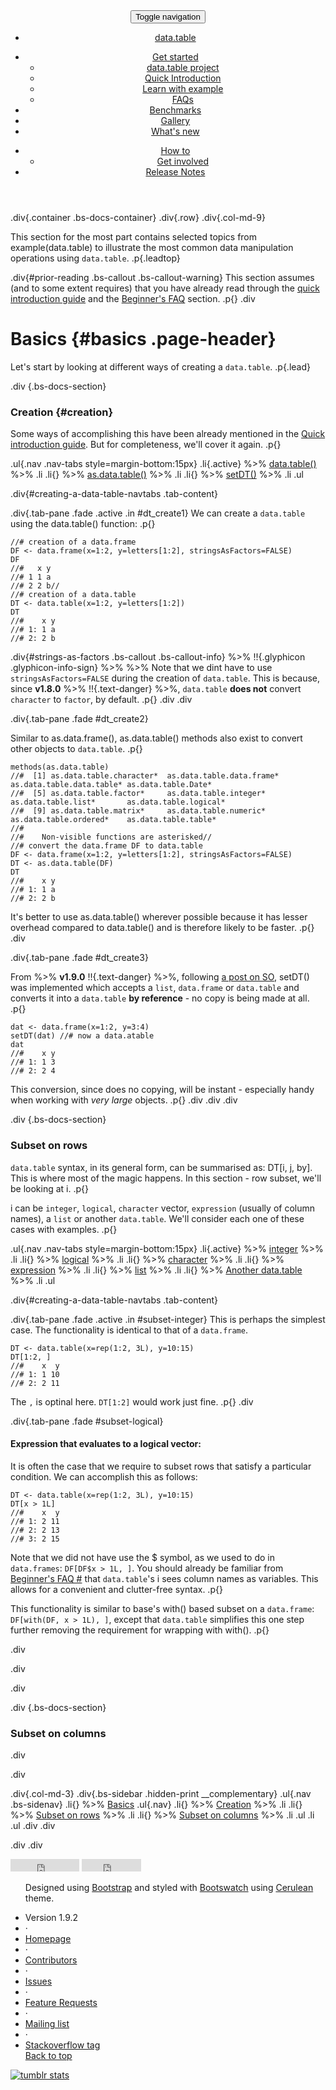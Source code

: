 <!-- <body> -->
<!-- Master nav - DO NOT TOUCH-->
<header>
<div class="navbar-default">
<button class="navbar-toggle" type="button" data-toggle="collapse" data-target="#navbar-main">
<span class="sr-only">Toggle navigation</span>
<span class="icon-bar"></span>
<span class="icon-bar"></span>
<span class="icon-bar"></span>
</button>
<nav class="collapse navbar-collapse bs-navbar-collapse" role="navigation">
<ul class="nav navbar-nav">
<li><a href="../"><span class="glyphicon glyphicon-home"></span> data.table</a>
</li>
</ul>
<ul class="nav navbar-nav navbar-left">
<li class="dropdown">
<a class="dropdown-toggle" data-toggle="dropdown" href="#" id="docs"><span class="glyphicon glyphicon-pencil"></span> Get started <span class="caret"></span></a>
<ul class="dropdown-menu" aria-labelledby="docs">
<li><a href="../about/">data.table project</a></li>
<li><a href="../intro/">Quick Introduction</a></li>
<li><a href="./">Learn with example</a></li>
<li><a href="../faq/">FAQs</a></li>
</ul>
</li>
<li><a href="../benchmarks/"><span class="glyphicon glyphicon-wrench"></span> Benchmarks</a></li>
<li><a href="../gallery/"><span class="glyphicon glyphicon-book"></span> Gallery</a></li>
<li><a href="../new/"><span class="glyphicon glyphicon-cog"></span> What's new</a></li>
</ul>
<ul class="nav navbar-nav navbar-right">
<li class="dropdown">
<a class="dropdown-toggle" data-toggle="dropdown" href="#" id="docs"><span class="glyphicon glyphicon-question-sign"></span> How to<span class="caret"></span></a>
<ul class="dropdown-menu" aria-labelledby="docs">
<li><a href="../get-involved/">Get involved</a></li>
</ul>
</li>
<li><a href="../notes/">Release Notes</a></li>
</ul>
</nav>
</div>
</header>

<!-- learn-by-example/index.html -->
<!-- ACTUAL CONTENT STARTS HERE -->
.div{.container .bs-docs-container}
.div{.row}
.div{.col-md-9}

This section for the most part contains selected topics from <code4>example(data.table)</code4> to illustrate the most common data manipulation operations using `data.table`. .p{.leadtop}

.div{#prior-reading .bs-callout .bs-callout-warning}
This section assumes (and to some extent requires) that you have already read through the [quick introduction guide]() and the [Beginner's FAQ]() section. .p{}
.div


# Basics {#basics .page-header}

Let's start by looking at different ways of creating a `data.table`. .p{.lead}

.div {.bs-docs-section}

### Creation {#creation}

Some ways of accomplishing this have been already mentioned in the [Quick introduction guide](). But for completeness, we'll cover it again. .p{}

.ul{.nav .nav-tabs style=margin-bottom:15px}
.li{.active} %>% <a href="#dt_create1" data-toggle="tab"><code2>data.table()</code2></a> %>% .li
.li{} %>% <a href="#dt_create2" data-toggle="tab"><code2>as.data.table()</code2></a> %>% .li
.li{} %>% <a href="#dt_create3" data-toggle="tab"><code2>setDT()</code2></a> %>% .li
.ul

.div{#creating-a-data-table-navtabs .tab-content}

.div{.tab-pane .fade .active .in #dt_create1}
We can create a `data.table` using the <code4>data.table()</code4> function: .p{}

```{.r}
//# creation of a data.frame
DF <- data.frame(x=1:2, y=letters[1:2], stringsAsFactors=FALSE)
DF
//#   x y
//# 1 1 a
//# 2 2 b//
//# creation of a data.table
DT <- data.table(x=1:2, y=letters[1:2])
DT
//#    x y
//# 1: 1 a
//# 2: 2 b
```

.div{#strings-as-factors .bs-callout .bs-callout-info}
<span class="text-info"> %>% !!{.glyphicon .glyphicon-info-sign} %>% </span> %>% Note that we dint have to use `stringsAsFactors=FALSE` during the creation of `data.table`. This is because, since **v1.8.0** %>% !!{.text-danger} %>%, `data.table` **does not** convert `character` to `factor`, by default. .p{}
.div
.div

.div{.tab-pane .fade #dt_create2}

Similar to <code4>as.data.frame()</code4>, <code4>as.data.table()</code4> methods also exist to convert other objects to `data.table`. .p{}

```{.r}
methods(as.data.table)
//#  [1] as.data.table.character*  as.data.table.data.frame* as.data.table.data.table* as.data.table.Date*      
//#  [5] as.data.table.factor*     as.data.table.integer*    as.data.table.list*       as.data.table.logical*   
//#  [9] as.data.table.matrix*     as.data.table.numeric*    as.data.table.ordered*    as.data.table.table*     
//#
//#    Non-visible functions are asterisked//
//# convert the data.frame DF to data.table
DF <- data.frame(x=1:2, y=letters[1:2], stringsAsFactors=FALSE)
DT <- as.data.table(DF)
DT
//#    x y
//# 1: 1 a
//# 2: 2 b
```
It's better to use <code4>as.data.table()</code4> wherever possible because it has lesser overhead compared to <code4>data.table()</code4> and is therefore likely to be faster. .p{}
.div

.div{.tab-pane .fade #dt_create3}

From %>% **v1.9.0** !!{.text-danger} %>%, following [a post on SO](http://stackoverflow.com/questions/20345022/convert-a-data-frame-to-a-data-table-without-copy), <code4>setDT()</code4> was implemented which accepts a `list`, `data.frame`  or `data.table` and converts it into a `data.table` **by reference** - no copy is being made at all. .p{}

```{.r}
dat <- data.frame(x=1:2, y=3:4)
setDT(dat) //# now a data.atable
dat
//#    x y
//# 1: 1 3
//# 2: 2 4
```
This conversion, since does no copying, will be instant - especially handy when working with *very large* objects. .p{}
.div
.div
.div

.div {.bs-docs-section}

<!-- something about the previous section removes the id info in pandoc.. maybe a bug? -->
<h3 id="subset-rows">Subset on rows</h3> 

`data.table` syntax, in its general form, can be summarised as: <code4>DT[i, j, by]</code4>. This is where most of the magic happens. In this section - row subset, we'll be looking at <code4>i</code4>. .p{}

<code4>i</code4> can be `integer`, `logical`, `character` vector, `expression` (usually of column names), a `list` or another `data.table`. We'll consider each one of these cases with examples. .p{}

.ul{.nav .nav-tabs style=margin-bottom:15px}
.li{.active} %>% <a href="#subset-integer" data-toggle="tab">integer</a> %>% .li
.li{} %>% <a href="#subset-logical" data-toggle="tab">logical</a> %>% .li
.li{} %>% <a href="#subset-character" data-toggle="tab">character</a> %>% .li
.li{} %>% <a href="#subset-expression" data-toggle="tab">expression</a> %>% .li
.li{} %>% <a href="#subset-list" data-toggle="tab">list</a> %>% .li
.li{} %>% <a href="#subset-data-table" data-toggle="tab">Another data.table</a> %>% .li
.ul

.div{#creating-a-data-table-navtabs .tab-content}

.div{.tab-pane .fade .active .in #subset-integer}
This is perhaps the simplest case. The functionality is identical to that of a `data.frame`. 

```{.r}
DT <- data.table(x=rep(1:2, 3L), y=10:15)
DT[1:2, ]
//#    x  y
//# 1: 1 10
//# 2: 2 11
```

The `,` is optinal here. `DT[1:2]` would work just fine. .p{}
.div

.div{.tab-pane .fade #subset-logical}

#### Expression that evaluates to a logical vector:

It is often the case that we require to subset rows that satisfy a particular condition. We can accomplish this as follows:

```{.r}
DT <- data.table(x=rep(1:2, 3L), y=10:15)
DT[x > 1L]
//#    x  y
//# 1: 2 11
//# 2: 2 13
//# 3: 2 15
```
Note that we did not have use the <code4>\$</code4> symbol, as we used to do in `data.frames`: `DF[DF$x > 1L, ]`. You should already be familiar from [Beginner's FAQ #]() that `data.table`'s <code4>i</code4> sees column names as variables. This allows for a convenient and clutter-free syntax. .p{}

This functionality is similar to base's <code4>with()</code4> based subset on a `data.frame`: `DF[with(DF, x > 1L), ]`, except that `data.table` simplifies this one step further removing the requirement for wrapping with <code4>with()</code4>. .p{}

.div

.div

.div 
<!-- bs-docs-section -->

.div {.bs-docs-section}

<h3 id="subset-columns">Subset on columns</h3>

.div

.div 
<!-- col-md-9 -->

<!-- Right hand side -->
.div{.col-md-3}
.div{.bs-sidebar .hidden-print __complementary}
.ul{.nav .bs-sidenav}
.li{} %>% [Basics](#basics)
.ul{.nav}
.li{} %>% [Creation](#creation) %>% .li
.li{} %>% [Subset on rows](#subset-rows) %>% .li
.li{} %>% [Subset on columns](#subset-columns) %>% .li
.ul
.li
.ul
.div
.div


.div
.div

<!-- FOOTER - YOU WOULDNT HAVE TO MODIFY THIS PART -->
<footer class="bs-footer" role="contentinfo">

<div class="container">

<iframe src="http://ghbtns.com/github-btn.html?user=Rdatatable&repo=data.table&type=watch&count=true"
allowtransparency="true" frameborder="0" scrolling="0" width="110" height="20"></iframe>

<iframe src="http://ghbtns.com/github-btn.html?user=Rdatatable&repo=data.table&type=fork&count=true"
allowtransparency="true" frameborder="0" scrolling="0" width="95" height="20"></iframe>


<div class="footer-links">
<ul class="footer-links muted">
<p>Designed using <a href="http://getbootstrap.com">Bootstrap</a> and styled with <a href="http://bootswatch.com/">Bootswatch</a> using <a href="http://bootswatch.com/cerulean">Cerulean</a> theme.</p>
<li>Version 1.9.2</li>
<li>&middot;</li>
<li><a href="https://github.com/Rdatatable/data.table">Homepage</a></li>
<li>&middot;</li>
<li><a href="https://github.com/Rdatatable/data.table/graphs/contributors">Contributors</a></li>
<li>&middot;</li>
<li><a href="https://github.com/Rdatatable/data.table/issues?direction=desc&labels=bug&sort=updated&state=open">Issues</a></li>
<li>&middot;</li>
<li><a href="https://github.com/Rdatatable/data.table/issues?direction=desc&labels=feature+request&page=1&sort=updated&state=open">Feature Requests</a></li>
<li>&middot;</li>
<li><a href="https://r-forge.r-project.org/mail/?group_id=240">Mailing list</a></li>
<li>&middot;</li>
<li><a href="http://stackoverflow.com/questions/tagged/r+data.table">Stackoverflow tag</a></li>
<span class="pull-right"><a href="#top">Back to top</a></span>
</ul>
</footer>

<script src="https://code.jquery.com/jquery.js"></script>
<script src="../js/waypoints.js"></script>
<script src="../js/bootstrap.min.js"></script>
<script src="../js/docs.min.js"></script>

<!-- Start of StatCounter Code -->
<script type="text/javascript">
var sc_project=6237851;
var sc_invisible=1;
var sc_security="518c93ca";
</script>

<script type="text/javascript" src="http://www.statcounter.com/counter/counter.js"></script>
<noscript>
<div class="statcounter">
<a title="tumblr stats" href="http://statcounter.com/tumblr/" >
<img class="statcounter" src="http://c.statcounter.com/6237851/0/518c93ca/1/" alt="tumblr stats" ></a>
</div>
</noscript>
<!-- End of StatCounter Code -->
